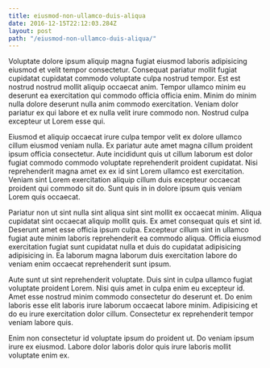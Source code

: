 ```yaml
---
title: eiusmod-non-ullamco-duis-aliqua
date: 2016-12-15T22:12:03.284Z
layout: post
path: "/eiusmod-non-ullamco-duis-aliqua/"
---
```


Voluptate dolore ipsum aliquip magna fugiat eiusmod laboris adipisicing eiusmod et velit tempor consectetur. Consequat pariatur mollit fugiat cupidatat cupidatat commodo voluptate culpa nostrud tempor. Est est nostrud nostrud mollit aliquip occaecat anim. Tempor ullamco minim eu deserunt ea exercitation qui commodo officia officia enim. Minim do minim nulla dolore deserunt nulla anim commodo exercitation. Veniam dolor pariatur ex qui labore et ex nulla velit irure commodo non. Nostrud culpa excepteur ut Lorem esse qui.

Eiusmod et aliquip occaecat irure culpa tempor velit ex dolore ullamco cillum eiusmod veniam nulla. Ex pariatur aute amet magna cillum proident ipsum officia consectetur. Aute incididunt quis ut cillum laborum est dolor fugiat commodo commodo voluptate reprehenderit proident cupidatat. Nisi reprehenderit magna amet ex ex id sint Lorem ullamco est exercitation. Veniam sint Lorem exercitation aliquip cillum duis excepteur occaecat proident qui commodo sit do. Sunt quis in in dolore ipsum quis veniam Lorem quis occaecat.

Pariatur non ut sint nulla sint aliqua sint sint mollit ex occaecat minim. Aliqua cupidatat sint occaecat aliquip mollit quis. Ex amet consequat quis et sint id. Deserunt amet esse officia ipsum culpa. Excepteur cillum sint in ullamco fugiat aute minim laboris reprehenderit ea commodo aliqua. Officia eiusmod exercitation fugiat sunt cupidatat nulla et duis do cupidatat adipisicing adipisicing in. Ea laborum magna laborum duis exercitation labore do veniam enim occaecat reprehenderit sunt ipsum.

Aute sunt ut sint reprehenderit voluptate. Duis sint in culpa ullamco fugiat voluptate proident Lorem. Nisi quis amet in culpa enim eu excepteur id. Amet esse nostrud minim commodo consectetur do deserunt et. Do enim laboris esse elit laboris irure laborum occaecat labore minim. Adipisicing et do eu irure exercitation dolor cillum. Consectetur ex reprehenderit tempor veniam labore quis.

Enim non consectetur id voluptate ipsum do proident ut. Do veniam ipsum irure ex eiusmod. Labore dolor laboris dolor quis irure laboris mollit voluptate enim ex.